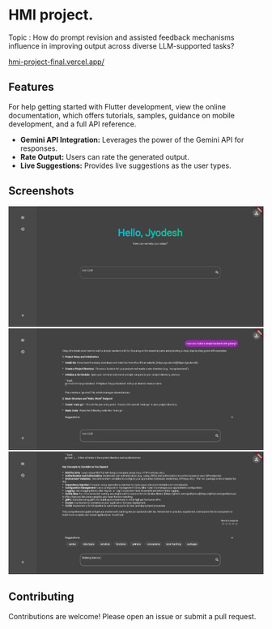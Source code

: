 # HMI project.

Topic : How do prompt revision and assisted feedback mechanisms influence in improving output across diverse LLM-supported tasks?

[hmi-project-final.vercel.app/
](https://hmi-project-final.vercel.app/)

## Features

For help getting started with Flutter development, view the
online documentation, which offers tutorials,
samples, guidance on mobile development, and a full API reference.
*   **Gemini API Integration:** Leverages the power of the Gemini API for responses.
*   **Rate Output:** Users can rate the generated output.
*   **Live Suggestions:** Provides live suggestions as the user types.

## Screenshots

![Screenshot 1](screenshots/ss1.png)
![Screenshot 2](screenshots/ss2.png)
![Screenshot 3](screenshots/ss3.png)

## Contributing

Contributions are welcome! Please open an issue or submit a pull request.
